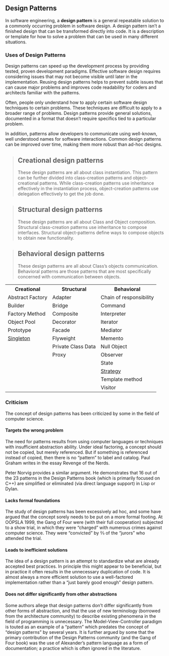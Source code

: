 <article>
        <h1>Design Patterns</h1>

<p>In software engineering, a
  <strong>design pattern</strong> is a general repeatable solution to a commonly occurring problem in software design. A design pattern isn’t a finished design that can be transformed directly into code. It is a description or template for how to solve a problem that can be used in many different situations.
</p>

<h3>Uses of Design Patterns</h3>

<p>Design patterns can speed up the development process by providing tested, proven development paradigms. Effective software design requires considering issues that may not become visible until later in the implementation. Reusing design patterns helps to prevent subtle issues that can cause major problems and improves code readability for coders and architects familiar with the patterns.</p>
<p>Often, people only understand how to apply certain software design techniques to certain problems. These techniques are difficult to apply to a broader range of problems. Design patterns provide general solutions, documented in a format that doesn’t require specifics tied to a particular problem.</p>
<p>In addition, patterns allow developers to communicate using well-known, well understood names for software interactions. Common design patterns can be improved over time, making them more robust than ad-hoc designs.</p>

><h2>Creational design patterns</h2>
>These design patterns are all about class instantiation. This pattern can be further divided into class-creation patterns and object-creational patterns. While class-creation patterns use inheritance effectively in the instantiation process, object-creation patterns use delegation effectively to get the job done.

><h2>Structural design patterns</h2>
>These design patterns are all about Class and Object composition. Structural class-creation patterns use inheritance to compose interfaces. Structural object-patterns define ways to compose objects to obtain new functionality.


><h2>Behavioral design patterns</h2>
>These design patterns are all about Class’s objects communication. Behavioral patterns are those patterns that are most specifically concerned with communication between objects.


<table>
  <tr>
    <th>Creational</th>
    <th>Structural</th>
    <th>Behavioral</th>
  </tr>
  <tr>
    <td>Abstract Factory</td>
    <td>Adapter</td>
    <td>Chain of responsibility</td>
  </tr>
  <tr>
    <td>Builder</td>
    <td>Bridge</td>
    <td>Command</td>
  </tr>
  <tr>
    <td>Factory Method</td>
    <td>Composite</td>
    <td>Interpreter</td>
  </tr>
  <tr>
    <td>Object Pool</td>
    <td>Decorator</td>
    <td>Iterator</td>
  </tr>
  <tr>
    <td>Prototype</td>
    <td>Facade</td>
    <td>Mediator</td>
  </tr>
  <tr>
    <td><a href="/Creational/Singleton">Singleton</a></td>
    <td>Flyweight</td>
    <td>Memento</td>
  </tr>
  <tr>
    <td></td>
    <td>Private Class Data</td>
    <td>Null Object</td>
  </tr>
  <tr>
    <td></td>
    <td>Proxy</td>
    <td>Observer</td>
  </tr>
  <tr>
    <td></td>
    <td></td>
    <td>State</td>
  </tr> 
<tr>
    <td></td>
    <td></td>
    <td><a href="/Behavioral/Strategy">Strategy</a></td>
  </tr> 
<tr>
    <td></td>
    <td></td>
    <td>Template method</td>
  </tr>
<tr>
    <td></td>
    <td></td>
    <td>Visitor</td>
  </tr>
</table>

<h3>Criticism</h3>

<div>
  <p>The concept of design patterns has been criticized by some in the field of computer science.</p>
  <h4>Targets the wrong problem</h4>

  <p>The need for patterns results from using computer languages or techniques with insufficient abstraction ability. Under ideal factoring, a concept should not be copied, but merely referenced. But if something is referenced instead of copied, then there is no “pattern” to label and catalog. Paul Graham writes in the essay
    <a >Revenge of the Nerds</a>.</p>

  <p>Peter Norvig provides a similar argument. He demonstrates that 16 out of the 23 patterns in the Design Patterns book (which is primarily focused on C++) are simplified or eliminated (via direct language support) in Lisp or Dylan.</p>

  <h4>Lacks formal foundations</h4>

  <p>The study of design patterns has been excessively ad hoc, and some have argued that the concept sorely needs to be put on a more formal footing. At
    OOPSLA 1999, the Gang of Four were (with their full cooperation) subjected to a show trial, in which they were “charged” with numerous crimes against computer science. They were “convicted” by ⅔ of the “jurors” who attended the trial.
  </p>

  <h4>Leads to inefficient solutions</h4>

  <p>The idea of a design pattern is an attempt to standardize what are already accepted best practices. In principle this might appear to be beneficial, but in practice it often results in the unnecessary duplication of code. It is almost always a more efficient solution to use a well-factored implementation rather than a “just barely good enough” design pattern.</p>

  <h4>Does not differ significantly from other abstractions</h4>

  <p>Some authors allege that design patterns don’t differ significantly from other forms of abstraction, and that the use of new terminology (borrowed from the architecture community) to describe existing phenomena in the field of programming is unnecessary. The Model-View-Controller paradigm is touted as an example of a “pattern” which predates the concept of “design patterns” by several years. It is further argued by some that the primary contribution of the Design Patterns community (and the Gang of Four book) was the use of Alexander’s pattern language as a form of documentation; a practice which is often ignored in the literature.</p>
</div>
</article>
